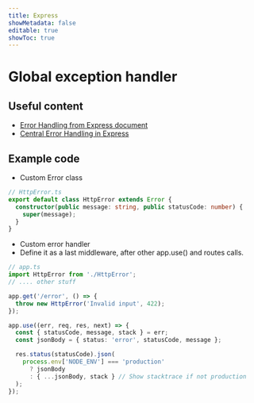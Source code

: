 ```yaml
---
title: Express
showMetadata: false
editable: true
showToc: true
---
```


# Global exception handler
## Useful content
- [Error Handling from Express document](https://expressjs.com/en/guide/error-handling.html)
- [Central Error Handling in Express](https://dev.to/nedsoft/central-error-handling-in-express-3aej)

## Example code
- Custom Error class
```ts
// HttpError.ts
export default class HttpError extends Error {
  constructor(public message: string, public statusCode: number) {
    super(message);
  }
}
```
- Custom error handler
- Define it as a last middleware, after other app.use() and routes calls.
```ts
// app.ts
import HttpError from './HttpError';
// .... other stuff

app.get('/error', () => {
  throw new HttpError('Invalid input', 422);
});

app.use((err, req, res, next) => {
  const { statusCode, message, stack } = err;
  const jsonBody = { status: 'error', statusCode, message };

  res.status(statusCode).json(
    process.env['NODE_ENV'] === 'production'
      ? jsonBody
      : { ...jsonBody, stack } // Show stacktrace if not production
  );
});
```
